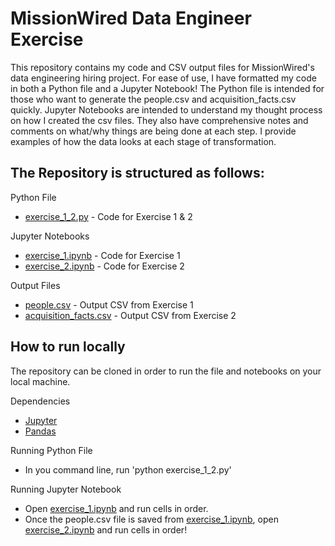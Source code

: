 # MissionWired Data Engineer Exercise
This repository contains my code and CSV output files for MissionWired's data engineering hiring project. For ease of use, I have formatted my code in both a Python file and a Jupyter Notebook! The Python file is intended for those who want to generate the people.csv and acquisition_facts.csv quickly. Jupyter Notebooks are intended to understand my thought process on how I created the csv files. They also have comprehensive notes and comments on what/why things are being done at each step. I provide examples of how the data looks at each stage of transformation.

## The Repository is structured as follows:

Python File
- [exercise_1_2.py](https://github.com/dugad059/missionwired-data-engineer-exercise/blob/master/exercise_1_2.py) - Code for Exercise 1 & 2

Jupyter Notebooks
- [exercise_1.ipynb](https://github.com/dugad059/missionwired-data-engineer-exercise/blob/master/exercise_1.ipynb) - Code for Exercise 1
- [exercise_2.ipynb](https://github.com/dugad059/missionwired-data-engineer-exercise/blob/master/exercise_2.ipynb) - Code for Exercise 2

Output Files
- [people.csv](https://github.com/dugad059/missionwired-data-engineer-exercise/blob/master/people.csv) - Output CSV from Exercise 1
- [acquisition_facts.csv](https://github.com/dugad059/missionwired-data-engineer-exercise/blob/master/acquisition_facts.csv) - Output CSV from Exercise 2

## How to run locally
The repository can be cloned in order to run the file and notebooks on your local machine.

Dependencies
- [Jupyter](https://jupyter.org/install)
- [Pandas](https://pandas.pydata.org/docs/getting_started/install.html) 

Running Python File
- In you command line, run 'python exercise_1_2.py'

Running Jupyter Notebook
- Open [exercise_1.ipynb](https://github.com/dugad059/missionwired-data-engineer-exercise/blob/master/exercise_1.ipynb) and run cells in order.
- Once the people.csv file is saved from [exercise_1.ipynb](https://github.com/dugad059/missionwired-data-engineer-exercise/blob/master/exercise_1.ipynb), open [exercise_2.ipynb](https://github.com/dugad059/missionwired-data-engineer-exercise/blob/master/exercise_2.ipynb) and run cells in order! 

